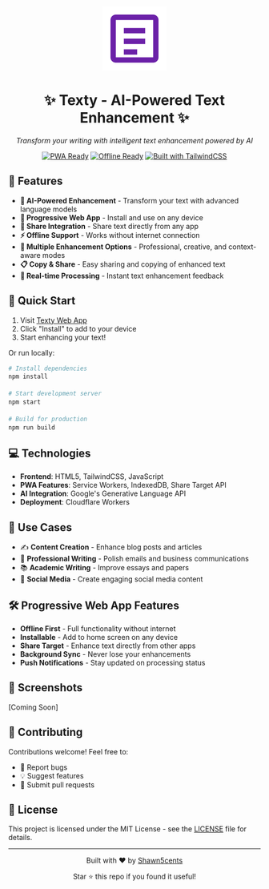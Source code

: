 <div align="center">
  <img src="icon128.svg" alt="Texty Logo" width="128" height="128">
  
  # ✨ Texty - AI-Powered Text Enhancement ✨
  
  *Transform your writing with intelligent text enhancement powered by AI*

  [![PWA Ready](https://img.shields.io/badge/PWA-Ready-5E50F9?style=for-the-badge&logo=pwa)](https://github.com/Shawn5cents/Texty)
  [![Offline Ready](https://img.shields.io/badge/Offline-Ready-success?style=for-the-badge&logo=pwa)](https://github.com/Shawn5cents/Texty)
  [![Built with TailwindCSS](https://img.shields.io/badge/Tailwind-CSS-38B2AC?style=for-the-badge&logo=tailwind-css)](https://tailwindcss.com)
</div>

## 🌟 Features

- **🤖 AI-Powered Enhancement** - Transform your text with advanced language models
- **📱 Progressive Web App** - Install and use on any device
- **🔄 Share Integration** - Share text directly from any app
- **⚡ Offline Support** - Works without internet connection
- **🎨 Multiple Enhancement Options** - Professional, creative, and context-aware modes
- **📋 Copy & Share** - Easy sharing and copying of enhanced text
- **💫 Real-time Processing** - Instant text enhancement feedback

## 🚀 Quick Start

1. Visit [Texty Web App](https://github.com/Shawn5cents/Texty)
2. Click "Install" to add to your device
3. Start enhancing your text!

Or run locally:

```bash
# Install dependencies
npm install

# Start development server
npm start

# Build for production
npm run build
```

## 💻 Technologies

- **Frontend**: HTML5, TailwindCSS, JavaScript
- **PWA Features**: Service Workers, IndexedDB, Share Target API
- **AI Integration**: Google's Generative Language API
- **Deployment**: Cloudflare Workers

## 🎯 Use Cases

- ✍️ **Content Creation** - Enhance blog posts and articles
- 📧 **Professional Writing** - Polish emails and business communications
- 📚 **Academic Writing** - Improve essays and papers
- 💬 **Social Media** - Create engaging social media content

## 🛠️ Progressive Web App Features

- **Offline First** - Full functionality without internet
- **Installable** - Add to home screen on any device
- **Share Target** - Enhance text directly from other apps
- **Background Sync** - Never lose your enhancements
- **Push Notifications** - Stay updated on processing status

## 📸 Screenshots

[Coming Soon]

## 🤝 Contributing

Contributions welcome! Feel free to:
- 🐛 Report bugs
- 💡 Suggest features
- 🔀 Submit pull requests

## 📄 License

This project is licensed under the MIT License - see the [LICENSE](LICENSE) file for details.

---

<div align="center">
  <p>Built with ❤️ by <a href="https://github.com/Shawn5cents">Shawn5cents</a></p>
  <p>Star ⭐ this repo if you found it useful!</p>
</div>